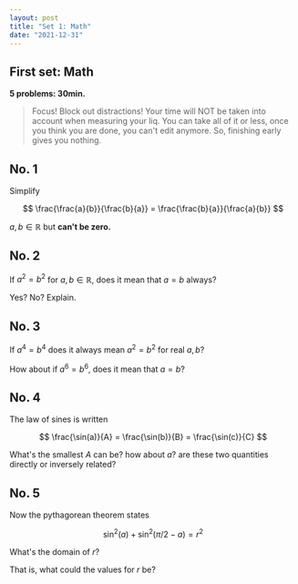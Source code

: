 ```yaml
---
layout: post
title: "Set 1: Math"
date: "2021-12-31"
---
```


## First set: Math

**5 problems: 30min.**

> Focus! Block out distractions! Your time will NOT be taken into account when measuring your liq. You can take all of it or less, once you think you are done, you can't edit anymore. So, finishing early gives you nothing.

## No. 1

Simplify

$$
\frac{\frac{a}{b}}{\frac{b}{a}} = \frac{\frac{b}{a}}{\frac{a}{b}}
$$

$a,b \in \mathbb{R}$ but **can't be zero.**

## No. 2

If $a^2 = b^2$ for $a,b \in \mathbb{R}$, does it mean that $a=b$ always?

Yes? No? Explain.

## No. 3

If $a^4 = b^4$ does it always mean $a^2 = b^2$ for real $a,b$?

How about if $a^6 = b^6$, does it mean that $a = b$?

## No. 4

The law of sines is written

$$
\frac{\sin(a)}{A} = \frac{\sin(b)}{B} = \frac{\sin(c)}{C}
$$

What's the smallest $A$ can be? how about $a$? are these two quantities directly or inversely related?

## No. 5

Now the pythagorean theorem states

$$
\sin^2(a) + \sin^2(\pi/2 - a) = r^2
$$

What's the domain of $r$?

That is, what could the values for $r$ be?
